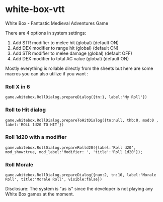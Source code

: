# white-box-vtt

White Box - Fantastic Medieval Adventures Game

There are 4 options in system settings:

1. Add STR modifier to melee hit (global) (default ON)
2. Add DEX modifier to range hit (global) (default ON)
3. Add STR modifier to melee damage (global) (default OFF)
4. Add DEX modifier to total AC value (global) (default ON)

Mostly everything is rollable directly from the sheets but here are some macros you can also utilize if you want :

### Roll X in 6

`game.whitebox.RollDialog.prepareDialog({tn:1, label:'My Roll'})`

### Roll to Hit dialog

`game.whitebox.RollDialog.prepareToHitDialog({tn:null, thb:0, mod:0 , label:'ROLL 1d20 TO HIT'})`

### Roll 1d20 with a modifier

`game.whitebox.RollDialog.prepareRolld20({label:'Roll d20', mod_show:true, mod_label:'Modifier: ', 'title':'Roll 1d20'});`

### Roll Morale

`game.whitebox.RollDialog.prepareDialog({num:2, tn:10, label:'Morale Roll', title:'Morale Roll', visible:false})`

Disclosure: The system is "as is" since the developer is not playing any White Box games at the moment.

